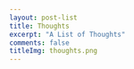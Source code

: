 ```yaml
---
layout: post-list
title: Thoughts
excerpt: "A List of Thoughts"
comments: false
titleImg: thoughts.png
---
```

